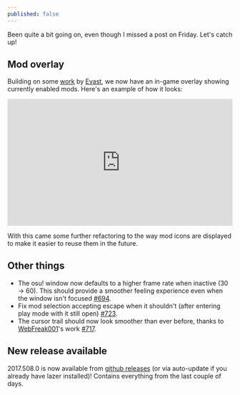 ```yaml
---
published: false
---
```


Been quite a bit going on, even though I missed a post on Friday. Let's catch up!

## Mod overlay

Building on some [work](https://github.com/ppy/osu/pull/702) by [Evast](https://github.com/EVAST9919), we now have an in-game overlay showing currently enabled mods. Here's an example of how it looks:

<div style="width: 100%; height: 0px; position: relative; padding-bottom: 56.250%;"><iframe src="https://streamable.com/s/o5wke/xnqaly" frameborder="0" width="100%" height="100%" allowfullscreen style="width: 100%; height: 100%; position: absolute;"></iframe></div>

With this came some further refactoring to the way mod icons are displayed to make it easier to reuse them in the future.

## Other things

- The osu! window now defaults to a higher frame rate when inactive (30 -> 60). This should provide a smoother feeling experience even when the window isn't focused [#694](https://github.com/ppy/osu-framework/pull/694).
- Fix mod selection accepting escape when it shouldn't (after entering play mode with it still open) [#723](https://github.com/ppy/osu/pull/723).
- The cursor trail should now look smoother than ever before, thanks to [WebFreak001](https://github.com/WebFreak001)'s work [#717](https://github.com/ppy/osu/pull/717).

## New release available

2017.508.0 is now available from [github releases](https://github.com/ppy/osu/releases/tag/v2017.508.0) (or via auto-update if you already have lazer installed)! Contains everything from the last couple of days.